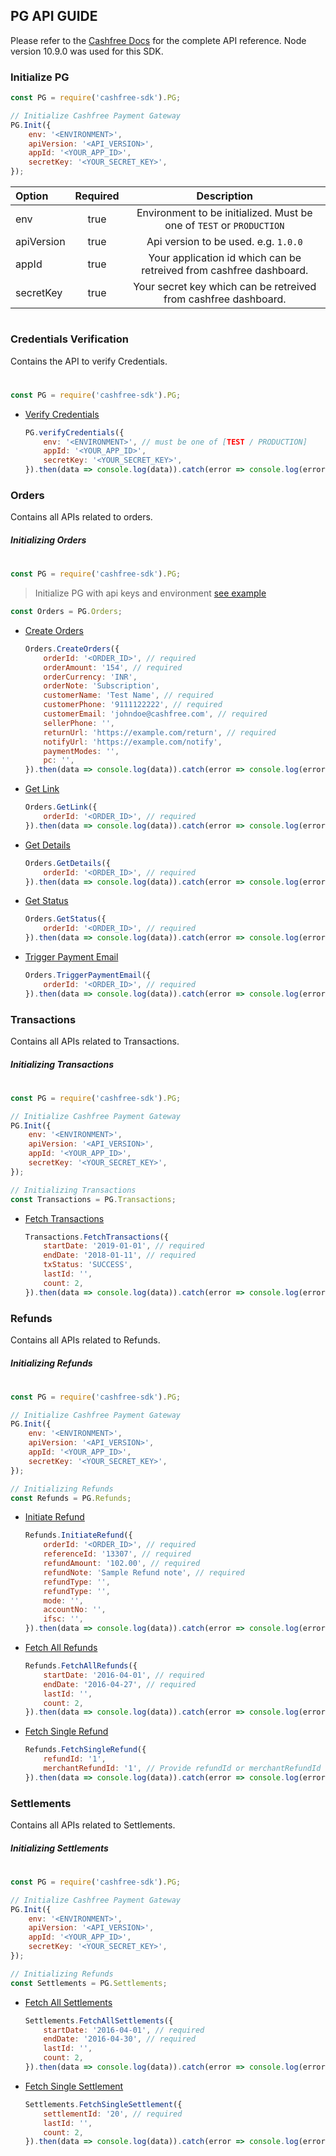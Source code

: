 ## PG API GUIDE

Please refer to the [Cashfree Docs](https://docs.cashfree.com/docs/)  for the complete API reference.
Node version 10.9.0 was used for this SDK.

### Initialize PG
```js
const PG = require('cashfree-sdk').PG;

// Initialize Cashfree Payment Gateway
PG.Init({
    env: '<ENVIRONMENT>',
    apiVersion: '<API_VERSION>',
    appId: '<YOUR_APP_ID>',
    secretKey: '<YOUR_SECRET_KEY>',
});
```

| Option         | Required      | Description                                                           |
| :------------- |:-------------:| :--------------------------------------------------------------------:|
| env            | true          | Environment to be initialized. Must be one of `TEST` or `PRODUCTION`  |
| apiVersion     | true          | Api version to be used. e.g. `1.0.0`                                  |
| appId          | true          | Your application id which can be retreived from cashfree dashboard.   |
| secretKey      | true          | Your secret key which can be retreived from cashfree dashboard.       |

#


### Credentials Verification
Contains the API to verify Credentials.
#
```js
const PG = require('cashfree-sdk').PG;
```
- [Verify Credentials](https://docs.cashfree.com/docs/rest/guide/#credentials-verify-api)
    ```js
    PG.verifyCredentials({
        env: '<ENVIRONMENT>', // must be one of [TEST / PRODUCTION]
        appId: '<YOUR_APP_ID>',
        secretKey: '<YOUR_SECRET_KEY>',
    }).then(data => console.log(data)).catch(error => console.log(error));
    ```

### Orders
Contains all APIs related to orders.

##### Initializing Orders
#

```js
const PG = require('cashfree-sdk').PG;
```

> Initialize PG with api keys and environment [see example](#initialize-pg)

```js
const Orders = PG.Orders;
```


- [Create Orders](https://docs.cashfree.com/docs/rest/guide/#create-orders)
    ```js
    Orders.CreateOrders({
        orderId: '<ORDER_ID>', // required
        orderAmount: '154', // required
        orderCurrency: 'INR',
        orderNote: 'Subscription',
        customerName: 'Test Name', // required
        customerPhone: '9111122222', // required
        customerEmail: 'johndoe@cashfree.com', // required
        sellerPhone: '',
        returnUrl: 'https://example.com/return', // required
        notifyUrl: 'https://example.com/notify',
        paymentModes: '',
        pc: '',
    }).then(data => console.log(data)).catch(error => console.log(error));
    ```
- [Get Link](https://docs.cashfree.com/docs/rest/guide/#get-link)
    ```js
    Orders.GetLink({
        orderId: '<ORDER_ID>', // required
    }).then(data => console.log(data)).catch(error => console.log(error));;
    ```
- [Get Details](https://docs.cashfree.com/docs/rest/guide/#get-details)
    ```js
    Orders.GetDetails({
        orderId: '<ORDER_ID>', // required
    }).then(data => console.log(data)).catch(error => console.log(error));
    ```
- [Get Status](https://docs.cashfree.com/docs/rest/guide/#get-status)
    ```js
    Orders.GetStatus({
        orderId: '<ORDER_ID>', // required
    }).then(data => console.log(data)).catch(error => console.log(error));
    ```
- [Trigger Payment Email](https://docs.cashfree.com/docs/rest/guide/#trigger-payment-email)
    ```js
    Orders.TriggerPaymentEmail({
        orderId: '<ORDER_ID>', // required
    }).then(data => console.log(data)).catch(error => console.log(error));
    ```
    
### Transactions
Contains all APIs related to Transactions.
##### Initializing Transactions
#
```js
const PG = require('cashfree-sdk').PG;

// Initialize Cashfree Payment Gateway
PG.Init({
    env: '<ENVIRONMENT>',
    apiVersion: '<API_VERSION>',
    appId: '<YOUR_APP_ID>',
    secretKey: '<YOUR_SECRET_KEY>',
});

// Initializing Transactions
const Transactions = PG.Transactions;
```

- [Fetch Transactions](https://docs.cashfree.com/docs/rest/guide/#fetch-transactions)
    ```js
    Transactions.FetchTransactions({ 
        startDate: '2019-01-01', // required
        endDate: '2018-01-11', // required
        txStatus: 'SUCCESS',
        lastId: '',
        count: 2,
    }).then(data => console.log(data)).catch(error => console.log(error));
    ```

    
### Refunds
Contains all APIs related to Refunds.
##### Initializing Refunds
#
```js
const PG = require('cashfree-sdk').PG;

// Initialize Cashfree Payment Gateway
PG.Init({
    env: '<ENVIRONMENT>',
    apiVersion: '<API_VERSION>',
    appId: '<YOUR_APP_ID>',
    secretKey: '<YOUR_SECRET_KEY>',
});

// Initializing Refunds
const Refunds = PG.Refunds;
```

- [Initiate Refund](https://docs.cashfree.com/docs/rest/guide/#initiate-refund)
    ```js
    Refunds.InitiateRefund({
        orderId: '<ORDER_ID>', // required
        referenceId: '13307', // required
        refundAmount: '102.00', // required
        refundNote: 'Sample Refund note', // required
        refundType: '',
        refundType: '',
        mode: '',
        accountNo: '',
        ifsc: '',
    }).then(data => console.log(data)).catch(error => console.log(error));
    ```
- [Fetch All Refunds](https://docs.cashfree.com/docs/rest/guide/#fetch-all-refunds)
    ```js
    Refunds.FetchAllRefunds({
        startDate: '2016-04-01', // required
        endDate: '2016-04-27', // required
        lastId: '',
        count: 2,
    }).then(data => console.log(data)).catch(error => console.log(error));
    ```
- [Fetch Single Refund](https://docs.cashfree.com/docs/rest/guide/#fetch-single-refund)
    ```js
    Refunds.FetchSingleRefund({
        refundId: '1',
        merchantRefundId: '1', // Provide refundId or merchantRefundId to get refund status
    }).then(data => console.log(data)).catch(error => console.log(error));
    ```

### Settlements
Contains all APIs related to Settlements.
##### Initializing Settlements
#
```js
const PG = require('cashfree-sdk').PG;

// Initialize Cashfree Payment Gateway
PG.Init({
    env: '<ENVIRONMENT>',
    apiVersion: '<API_VERSION>',
    appId: '<YOUR_APP_ID>',
    secretKey: '<YOUR_SECRET_KEY>',
});

// Initializing Refunds
const Settlements = PG.Settlements;
```

- [Fetch All Settlements](https://docs.cashfree.com/docs/rest/guide/#fetch-all-settlements)
    ```js
    Settlements.FetchAllSettlements({
        startDate: '2016-04-01', // required
        endDate: '2016-04-30', // required
        lastId: '',
        count: 2,
    }).then(data => console.log(data)).catch(error => console.log(error));
    ```
- [Fetch Single Settlement](https://docs.cashfree.com/docs/rest/guide/#fetch-single-settlement)
    ```js
    Settlements.FetchSingleSettlement({
        settlementId: '20', // required
        lastId: '',
        count: 2,
    }).then(data => console.log(data)).catch(error => console.log(error));
    ```